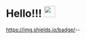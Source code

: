 # Hello!!! <img src="https://raw.githubusercontent.com/MartinHeinz/MartinHeinz/master/wave.gif" width="30px">


https://img.shields.io/badge/<LABEL>-<MESSAGE>-<COLOR>

